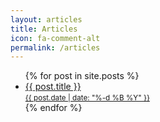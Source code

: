 ```yaml
---
layout: articles
title: Articles
icon: fa-comment-alt
permalink: /articles
---
```


<ul class="p-0 post-list d-flex justify-content-center">
  {% for post in site.posts %}
    <li>
        <a class="text-center text-dark post-link" href="{{ post.url }}">
        <span>{{ post.title }}</span>
        <br>
        <small class="fs-10 d-flex justify-content-center">{{ post.date | date: "%-d %B %Y" }}</small>
        </a>
    </li>
  {% endfor %}
</ul>
